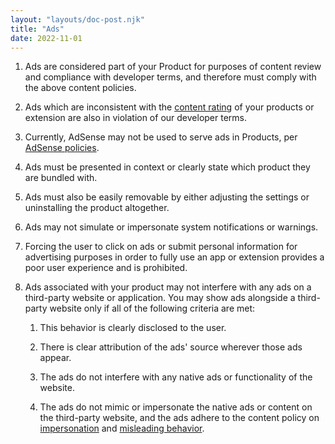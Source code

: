 ```yaml
---
layout: "layouts/doc-post.njk"
title: "Ads"
date: 2022-11-01
---
```


1. Ads are considered part of your Product for purposes of content review and compliance with developer terms, and therefore must comply with the above content policies.

1. Ads which are inconsistent with the [content rating][content-rating] of your products or extension are also in violation of our developer terms.

1. Currently, AdSense may not be used to serve ads in Products, per [AdSense policies][adsense].

1. Ads must be presented in context or clearly state which product they are bundled with.

1. Ads must also be easily removable by either adjusting the settings or uninstalling the product altogether.

1. Ads may not simulate or impersonate system notifications or warnings.

1. Forcing the user to click on ads or submit personal information for advertising purposes in order to fully use an app or extension provides a poor user experience and is prohibited.

1. Ads associated with your product may not interfere with any ads on a third-party website or application. You may show ads alongside a third-party website only if all of the following criteria are met:

    1. This behavior is clearly disclosed to the user.

    1. There is clear attribution of the ads' source wherever those ads appear.

    1. The ads do not interfere with any native ads or functionality of the website.

    1. The ads do not mimic or impersonate the native ads or content on the third-party website, and the ads adhere to the content policy on [impersonation][impersonation] and [misleading behavior][misleading].

[content-rating]: /docs/webstore/rating/
[adsense]: https://support.google.com/adsense/bin/answer.py?hl=en&answer=48182
[impersonation]: /docs/webstore/program-policies/impersonation-and-intellectual-property/
[misleading]: /docs/webstore/program-policies/unexpected-behavior/
